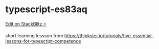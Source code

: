 # typescript-es83aq

[Edit on StackBlitz ⚡️](https://stackblitz.com/edit/typescript-es83aq)



short learning lessson from 
https://thinkster.io/tutorials/five-essential-lessons-for-typescript-competence